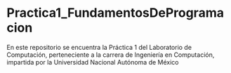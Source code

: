 # Practica1_FundamentosDeProgramacion
En este repositorio se encuentra la Práctica 1 del Laboratorio de Computación, perteneciente a la carrera de Ingeniería en Computación, impartida por la Universidad Nacional Autónoma de México
